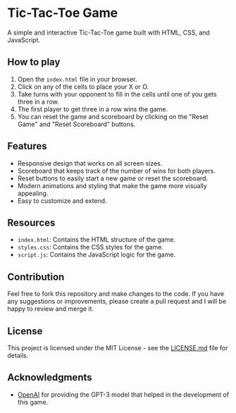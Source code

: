 # Tic-Tac-Toe Game

A simple and interactive Tic-Tac-Toe game built with HTML, CSS, and JavaScript.

## How to play

1. Open the `index.html` file in your browser.
2. Click on any of the cells to place your X or O.
3. Take turns with your opponent to fill in the cells until one of you gets three in a row.
4. The first player to get three in a row wins the game.
5. You can reset the game and scoreboard by clicking on the "Reset Game" and "Reset Scoreboard" buttons.

## Features

- Responsive design that works on all screen sizes.
- Scoreboard that keeps track of the number of wins for both players.
- Reset buttons to easily start a new game or reset the scoreboard.
- Modern animations and styling that make the game more visually appealing.
- Easy to customize and extend.

## Resources

- `index.html`: Contains the HTML structure of the game.
- `styles.css`: Contains the CSS styles for the game.
- `script.js`: Contains the JavaScript logic for the game.

## Contribution

Feel free to fork this repository and make changes to the code. If you have any suggestions or improvements, please create a pull request and I will be happy to review and merge it.

## License

This project is licensed under the MIT License - see the [LICENSE.md](LICENSE.md) file for details.

## Acknowledgments

- [OpenAI](https://openai.com/) for providing the GPT-3 model that helped in the development of this game.

